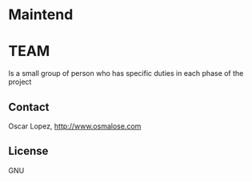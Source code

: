 # Maintend
# TEAM
Is a small group of person who has specific duties in each phase of the project
## Contact
Oscar Lopez, http://www.osmalose.com
## License
GNU
